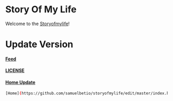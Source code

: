 # Story Of My Life
Welcome to the [Storyofmylife](https://samuelbetio.github.io/storyofmylife/)!

# Update Version
#### [Feed](https://github.com/samuelbetio/storyofmylife/edit/master/feed.xml)
#### [LICENSE](https://github.com/samuelbetio/storyofmylife/edit/master/LICENSE)
#### [Home Update](https://github.com/samuelbetio/storyofmylife/edit/master/index.html)

```bash
[Home](https://github.com/samuelbetio/storyofmylife/edit/master/index.html) [|FEATURES|]
                                                                             | ---------- | 
                                                                             | Opera 39+  |
                                                                             | Chrome 52+ | 
                                                                             | Firefox    | 
                                                                             | Safari     | 
                                                                             | Edge       |
                                                                             | IE         |
```
